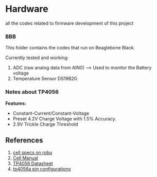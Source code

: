 # Hardware
all the codes related to firmware development of this project

### BBB
This folder contains the codes that run on Beaglebone Black.

Currently tested and working:
1. ADC (raw analog data from AIN0) --> Used to monitor the Battery voltage
2. Temperature Sensor DS19B20.

### Notes about TP4056

**Features:** <br>
- Constant-Current/Constant-Voltage
- Preset 4.2V Charge Voltage with 1.5% Accuracy.
- 2.9V Trickle Charge Threshold

## References
1. [cell specs on robu](https://robu.in/product/lg-inr18650-b4-2600mah-lithium-ion-battery/)
2. [Cell Manual](https://robu.in/wp-content/uploads/2019/04/LG-ICR-18650-22F-Lithium-Ion-Battery-ROBU.IN_.pdf)
3. [TP4056 Datasheet](http://www.tp4056.com/d/tp4056.pdf)
4. [tp4056a pin configurations](https://components101.com/modules/tp4056a-li-ion-battery-chargingdischarging-module)
